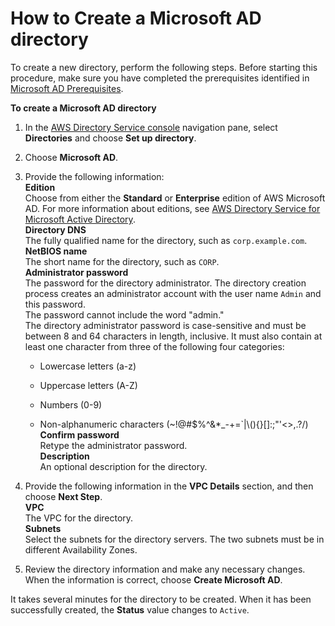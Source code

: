 # How to Create a Microsoft AD directory<a name="create_managed_ad"></a>

To create a new directory, perform the following steps\. Before starting this procedure, make sure you have completed the prerequisites identified in [Microsoft AD Prerequisites](prereq_managed.md)\. 

**To create a Microsoft AD directory**

1. In the [AWS Directory Service console](https://console.aws.amazon.com/directoryservice/) navigation pane, select **Directories** and choose **Set up directory**\.

1. Choose **Microsoft AD**\.

1. Provide the following information:  
**Edition**  
Choose from either the **Standard** or **Enterprise** edition of AWS Microsoft AD\. For more information about editions, see [AWS Directory Service for Microsoft Active Directory](what_is.md#microsoftad)\.   
**Directory DNS**  
The fully qualified name for the directory, such as `corp.example.com`\.  
**NetBIOS name**  
The short name for the directory, such as `CORP`\.  
**Administrator password**  
The password for the directory administrator\. The directory creation process creates an administrator account with the user name `Admin` and this password\.  
The password cannot include the word "admin\."   
The directory administrator password is case\-sensitive and must be between 8 and 64 characters in length, inclusive\. It must also contain at least one character from three of the following four categories:  

   + Lowercase letters \(a\-z\)

   + Uppercase letters \(A\-Z\)

   + Numbers \(0\-9\)

   + Non\-alphanumeric characters \(\~\!@\#$%^&\*\_\-\+=`|\\\(\)\{\}\[\]:;"'<>,\.?/\)  
**Confirm password**  
Retype the administrator password\.  
**Description**  
An optional description for the directory\.

1. Provide the following information in the **VPC Details** section, and then choose **Next Step**\.  
**VPC**  
The VPC for the directory\.  
**Subnets**  
Select the subnets for the directory servers\. The two subnets must be in different Availability Zones\. 

1. Review the directory information and make any necessary changes\. When the information is correct, choose **Create Microsoft AD**\.

It takes several minutes for the directory to be created\. When it has been successfully created, the **Status** value changes to `Active`\. 